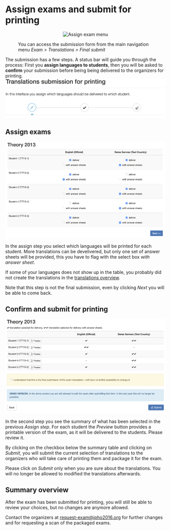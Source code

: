 # Assign exams and submit for printing

<style>
figure {
    margin-top: 1em;
    margin-bottom: 1em;
}
</style>

<figure>
  <p align="center">
      <img src="/img/menu_exam_assign.png" alt="Assign exam menu" />
  </p>
  <figcaption>You can access the submission form from the main navigation menu <em>Exam &gt; Translations &gt; Final submit</em></figcaption>
</figure>


The submission has a few steps. A status bar will guide you through the process: First you **assign languages to students**, then you will be asked to **confirm** your submission before being being delivered to the organizers for printing.
![](img/exam_submission_header.png)

## Assign exams

![](img/exam_submission_assign.png)

In the assign step you select which languages will be printed for each student. More translations can be develivered, but only one set of answer sheets will be provided, this you have to flag with the select box *with answer sheet*.

If some of your languages does not show up in the table, you probably did not create the translations in the [translations overview](translations.md).

Note that this step is not the final submission, even by clicking *Next* you will be able to come back.


## Confirm and submit for printing
![](img/exam_submission_confirm.png)

In the second step you see the summary of what has been selected in the previous *Assign step*. For each student the *Preview* button provides a printable version of the exam, as it will be delivered to the students. Please review it.

By clicking on the checkbox below the summary table and clicking on *Submit*, you will submit the current selection of translations to the organizers who will take care of printing them and package it for the exam.

Please click on *Submit* only when you are sure about the translations. You will no longer be allowed to modified the translations afterwards.

## Summary overview

After the exam has been submitted for printing, you will still be able to review your choices, but no changes are anymore allowed.

Contact the organizers at request-exam@ipho2016.org for further changes and for requesting a scan of the packaged exams.


